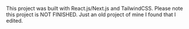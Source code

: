 This project was built with React.js/Next.js and TailwindCSS.
Please note this project is NOT FINISHED.
Just an old project of mine I found that I edited.
